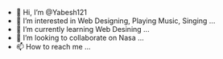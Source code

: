 - 👋 Hi, I’m @Yabesh121
- 👀 I’m interested in Web Designing, Playing Music, Singing ...
- 🌱 I’m currently learning Web Desining ...
- 💞️ I’m looking to collaborate on Nasa ...
- 📫 How to reach me ...

<!---
Yabesh121/Yabesh121 is a ✨ special ✨ repository because its `README.md` (this file) appears on your GitHub profile.
You can click the Preview link to take a look at your changes.
--->
